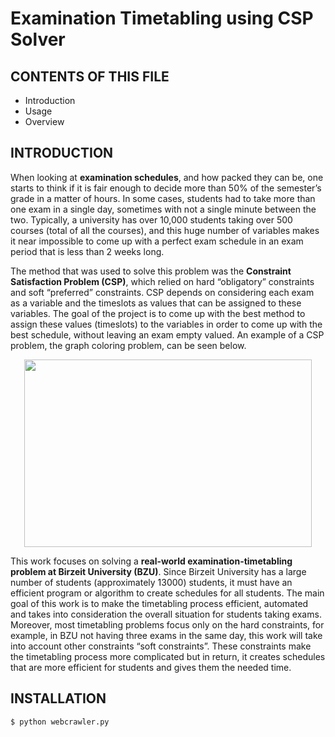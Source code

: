# Examination Timetabling using CSP Solver

CONTENTS OF THIS FILE
---------------------

 * Introduction
 * Usage
 * Overview

INTRODUCTION
------------
When looking at **examination schedules**, and how packed they can be, one starts to think
if it is fair enough to decide more than 50% of the semester’s grade in a matter of hours. In some
cases, students had to take more than one exam in a single day, sometimes with not a single
minute between the two. Typically, a university has over 10,000 students taking over 500
courses (total of all the courses), and this huge number of variables makes it near impossible to
come up with a perfect exam schedule in an exam period that is less than 2 weeks long.

The method that was used to solve this problem was the **Constraint Satisfaction Problem
(CSP)**, which relied on hard “obligatory” constraints and soft “preferred” constraints. CSP
depends on considering each exam as a variable and the timeslots as values that can be assigned
to these variables. The goal of the project is to come up with the best method to assign these
values (timeslots) to the variables in order to come up with the best schedule, without leaving
an exam empty valued. An example of a CSP problem, the graph coloring problem, can be seen below.

<p align="center">
  <img width="460" height="300" src="https://www.globalsoftwaresupport.com/wp-content/uploads/2018/03/ezgif.com-video-to-gif-34.gif">
</p>

This work focuses on solving a **real-world examination-timetabling problem at Birzeit
University (BZU)**. Since Birzeit University has a large number of students (approximately
13000) students, it must have an efficient program or algorithm to create schedules for all
students. The main goal of this work is to make the timetabling process efficient, automated and
takes into consideration the overall situation for students taking exams. Moreover, most
timetabling problems focus only on the hard constraints, for example, in BZU not having three
exams in the same day, this work will take into account other constraints “soft constraints”.
These constraints make the timetabling process more complicated but in return, it creates
schedules that are more efficient for students and gives them the needed time.

INSTALLATION
------------

```sh
$ python webcrawler.py
```



